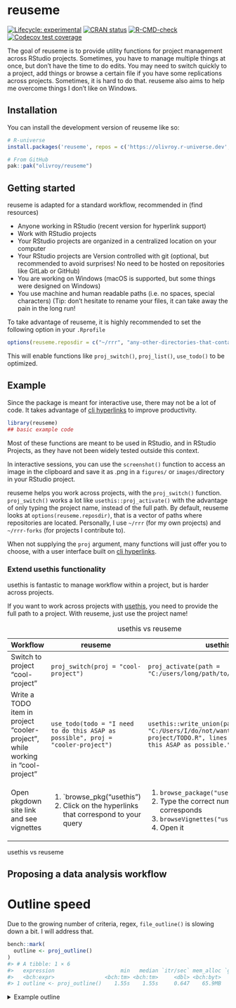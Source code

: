
<!-- README.md is generated from README.Rmd. Please edit that file -->

# reuseme

<!-- badges: start -->

[![Lifecycle:
experimental](https://img.shields.io/badge/lifecycle-experimental-orange.svg)](https://lifecycle.r-lib.org/articles/stages.html#experimental)
[![CRAN
status](https://www.r-pkg.org/badges/version/reuseme)](https://CRAN.R-project.org/package=reuseme)
[![R-CMD-check](https://github.com/olivroy/reuseme/actions/workflows/R-CMD-check.yaml/badge.svg)](https://github.com/olivroy/reuseme/actions/workflows/R-CMD-check.yaml)
[![Codecov test
coverage](https://codecov.io/gh/olivroy/reuseme/branch/main/graph/badge.svg)](https://app.codecov.io/gh/olivroy/reuseme?branch=main)

<!-- badges: end -->

The goal of reuseme is to provide utility functions for project
management across RStudio projects. Sometimes, you have to manage
multiple things at once, but don’t have the time to do edits. You may
need to switch quickly to a project, add things or browse a certain file
if you have some replications across projects. Sometimes, it is hard to
do that. reuseme also aims to help me overcome things I don’t like on
Windows.

## Installation

You can install the development version of reuseme like so:

``` r
# R-universe
install.packages('reuseme', repos = c('https://olivroy.r-universe.dev', 'https://cloud.r-project.org'))

# From GitHub
pak::pak("olivroy/reuseme")
```

## Getting started

reuseme is adapted for a standard workflow, recommended in (find
resources)

- Anyone working in RStudio (recent version for hyperlink support)
- Work with RStudio projects
- Your RStudio projects are organized in a centralized location on your
  computer
- Your RStudio projects are Version controlled with git (optional, but
  recommended to avoid surprises! No need to be hosted on repositories
  like GitLab or GitHub)
- You are working on Windows (macOS is supported, but some things were
  designed on Windows)
- You use machine and human readable paths (i.e. no spaces, special
  characters) (Tip: don’t hesitate to rename your files, it can take
  away the pain in the long run!

To take advantage of reuseme, it is highly recommended to set the
following option in your `.Rprofile`

``` r
options(reuseme.reposdir = c("~/rrr", "any-other-directories-that-contain-rstudio-projects"))
```

This will enable functions like `proj_switch()`, `proj_list()`,
`use_todo()` to be optimized.

## Example

Since the package is meant for interactive use, there may not be a lot
of code. It takes advantage of [cli
hyperlinks](https://cli.r-lib.org/reference/links.html) to improve
productivity.

``` r
library(reuseme)
## basic example code
```

Most of these functions are meant to be used in RStudio, and in RStudio
Projects, as they have not been widely tested outside this context.

In interactive sessions, you can use the `screenshot()` function to
access an image in the clipboard and save it as .png in a `figures/` or
`images/`directory in your RStudio project.

reuseme helps you work across projects, with the `proj_switch()`
function. `proj_switch()` works a lot like `usethis::proj_activate()`
with the advantage of only typing the project name, instead of the full
path. By default, reuseme looks at `options(reuseme.reposdir)`, that is
a vector of paths where repositories are located. Personally, I use
`~/rrr` (for my own projects) and `~/rrr-forks` (for projects I
contribute to).

When not supplying the `proj` argument, many functions will just offer
you to choose, with a user interface built on [cli
hyperlinks](https://cli.r-lib.org/reference/links.html).

### Extend usethis functionality

usethis is fantastic to manage workflow within a project, but is harder
across projects.

If you want to work across projects with [usethis](usethis.r-lib.org),
you need to provide the full path to a project. With reuseme, just use
the project name!

<table style="width:100%;">
<caption>usethis vs reuseme</caption>
<colgroup>
<col style="width: 27%" />
<col style="width: 27%" />
<col style="width: 45%" />
</colgroup>
<thead>
<tr class="header">
<th>Workflow</th>
<th>reuseme</th>
<th>usethis</th>
</tr>
</thead>
<tbody>
<tr class="odd">
<td>Switch to project “cool-project”</td>
<td><code>proj_switch(proj = "cool-project")</code></td>
<td><code>proj_activate(path = "C:/users/long/path/to/cool-project")</code></td>
</tr>
<tr class="even">
<td>Write a TODO item in project “cooler-project”, while working in
“cool-project”</td>
<td><code>use_todo(todo = "I need to do this ASAP as possible", proj = "cooler-project")</code></td>
<td><code>usethis::write_union(path = "C:/Users/I/do/not/want/to/type/cooler-project/TODO.R", lines = "I need to do this ASAP as possible.")</code></td>
</tr>
<tr class="odd">
<td>Open pkgdown site link and see vignettes</td>
<td><ol type="1">
<li>`browse_pkg(“usethis”)</li>
<li>Click on the hyperlinks that correspond to your query</li>
</ol></td>
<td><ol type="1">
<li><code>browse_package("usethis")</code></li>
<li>Type the correct number that corresponds</li>
<li><code>browseVignettes("usethis")</code></li>
<li>Open it</li>
</ol></td>
</tr>
</tbody>
</table>

usethis vs reuseme

## Proposing a data analysis workflow

<!--# Write about dplyr-plus functions! -->
<!--# Write about *_identity functions -->
<!--# Write about _named functions -->

# Outline speed

Due to the growing number of criteria, regex, `file_outline()` is
slowing down a bit. I will address that.

``` r
bench::mark(
  outline <- proj_outline()
)
#> # A tibble: 1 × 6
#>   expression                     min   median `itr/sec` mem_alloc `gc/sec`
#>   <bch:expr>                <bch:tm> <bch:tm>     <dbl> <bch:byt>    <dbl>
#> 1 outline <- proj_outline()    1.55s    1.55s     0.647    65.9MB     5.17
```

<details>
<summary>
Example outline
</summary>
<p>

``` r
outline
#> 
#> ── `inst/example-file/outline-script.R`  Example for `file_outline()`
#> `i` Load packages
#> `i` Wrangle + visualize data
#> `i` A great title
#> `i` TODO improve this Viz!- `Done✔?`
#> 
#> ── `R/dplyr-plus.R`  dplyr extra
```

    #> `i` FIXME Doesn't work, problem with symbols here- `Done✔?`
    #> `i` TODO use `check_length()` when implemented. r-lib/rlang#1618 (<https://github.com/r-lib/rlang/issues/1618>)- `Done✔?`
    #> `i` summarise with total
    #> `i` Count observations by group and compute percentage
    #> `i` Subset rows using their positions
    #> `i` Explore all rows in a random group
    #> `i` Keep rows that match one of the conditions
    #> `i` Elegant wrapper around filter and pull
    #> `i` Compute a summary for one group with the total included.
    #> `i` Transform to NA any of the condition
    #> `i` `count_pct()` lets you quickly count the unique values of one or more
    #> variables: `df |> count_pct(a, b)` It calculates the percentage by group
    #> afterwards
    #> `i` A wrapper around `dplyr::bind_rows()`, `dplyr::slice_min()`, `dplyr::slice_max()`
    #> `i` Compared to `slice_sample()` `slice_group_sample` will return all rows corresponding to a group.
    #> `i` The `filter_if_any()` function is used to subset a data frame, retaining all
    #> rows that satisfy **at least one of** your conditions.
    #> To be retained, the row must produce a value of `TRUE` for
    #> **one of the conditions**. Note that when a condition evaluates to `NA` the
    #> row will be dropped, (hence this function) unlike base subsetting with `[`.
    #> `i` It can be very useful when trying to extract a value from somewhere, and you
    #> have one col that represents the unique id.
    #> `i` This function is useful to create end tables, apply the same formula to a group and to its overall.
    #> You can specify a personalized `Total` value with the `.label` argument. You
    #> You should only use the output from `summarise_with_total()` with `tidyr::pivot_wider()`,
    #> write data to a spreadsheet, `gt::gt()` after that. Don't try to do more computing afterwards.
    #> It can also be used for plotting
    #> Changes the `.by` variable to a factor.
    #> `i` This function is similar to `dplyr::na_if()`, but it has 2 differences. the
    #> values of `y` are never recycled. There are two ways to provide the condition.
    #> As values or as a logical vector.
    #> `i` Wrapper function around [dplyr::count()]
    #> `i` The reason to be of this function is to simplify a call like
    #> 
    #> ```r
    #> # with dplyr::filter
    #> dat |> dplyr::filter(vs == 1 | is.na(vs))
    #> data |>
    #>   dplyr::mutate(cond1 = vs == 1, cond2 = is.na(vs)) |>
    #>   dplyr::filter(dplyr::if_any(starts_with("cond")))
    #> dat |> filter_if_any(vs == 1, is.na(vs))
    #> ```
    #> 
    #> Basically, this is just a shortcut to
    #> `mutate(.data, new_lgl_vars)` + `filter(if_any(new_lgl_vars))` + `select(-new_lgl_vars)`.
    #> It allows mutate_like syntax in `filter(if_any(...))`.
    #> 
    #> Caution: still doesn't work with [dplyr::across()], use the regular
    #> `filter(if_any())` syntax.
    #> `i` dplyr extensions
    #> `i` dplyr extensions
    #> `i` family dplyr extensions

    #> 
    #> ── `R/eda-identity.R`  dplyr/base identity helpers --------------------
    #> `i` base identity functions
    #> `i` dplyr identity functions with small tweaks
    #> `i` dplyr identity without tweaks
    #> `i` dplyr extensions identity
    #> `i` helpers
    #> `i` Helpers that return the same value
    #> `i` They all share the `*_identity` suffix, they are silent in non-interactive
    #> sessions. They are very handy to create clickable hyperlinks that do not
    #> modify the current state of the analysis.
    #> 
    #> They are inspired by [pillar::glimpse()], [tibble::view()].
    #> 
    #> Look at the original functions for the other parameters.
    #> 
    #> # Use cases / advantages
    #> 
    #> * Like many other reuseme functions, they are most useful in interactive sessions
    #> * print the result in interactive sessions (quiet in non-interactive.)
    #> * Create runnable hyperlinks (In August 2023, RStudio forbids runnable
    #>   hyperlinks of base functions, or non-package functions. (i.e. that don't have `::`))
    #> * Use in pipelines to explore the data
    #> * Use [rlang::is_interactive()] over [base::interactive()] as it's easier to
    #> control and test with `options(rlang_interactive)`
    #> * Use the original functions for your final results.
    #> * `count_identity()` also prints percentages.
    #> * `slice_identity()` can be useful to resolve many-to-many warnings from
    #>   dplyr join functions.
    #> 
    #> # Caution
    #> 
    #> * Don't put those at the end of a pipeline
    #> * Don't name the first argument, to avoid conflicts in case a column in the
    #>   data is named `x`.
    #> * Some functions have small tweaks
    #>   * `mutate_identity()` only prints the distinct values, and uses
    #>     `.keep = "used"`, `.before = 0`, unless specified to improve the display.
    #>   * `count_identity()` is a wrapper of [count_pct()]
    #>     (itself a wrapper of `dplyr::count()`),
    #>   * `count_identity()` may fail if there is already a variable named `n`.
    #>   * `slice_min/max_identity()` relocates the target column at the beginning.
    #>   * `filter_identity()` prints a short message if no rows are returned.
    #> 
    #> ── `R/files-conflicts.R`  Check if files referenced in source files exist in a current dir
    #> `i` TODO insert in either proj_outline, or rename_file- `Done✔?`
    #> `i` TODO probably needs a `detect_genuine_path()`- `Done✔?`
    #> `i` Helpers
    #> `i` TODO Add false positive references- `Done✔?`
    #> `i` TODO fs::path and file.path should be handled differently- `Done✔?`
    #> `i` Check if outdated or non-existent file is.
    #> `i` 1. It goes through the source files (.R/.qmd etc.),
    #> 2. It identifies data files (.csv, .xlsx) read or written
    #> 3. Search on the system if these files exist.
    #> `i` If `quiet = FALSE` (default) will give a hint of where the file is referenced.
    #> `i` Still WIP, so you can add code for false positive as needed.
    #> 
    #> 
    #> To find genuine referenced files, we exclude different paths
    #> 
    #> 1. Those created with `fs::path()` or `file.path()` or `glue::glue()`
    #> 2. Those that are checked for `fs::file_exists()`, `file.exists()`
    #> 3. Deleted with `fs::file_delete()`, `unlink()`
    #> 
    #> ── `R/import-standalone-types-check.R`
    #> `i` Scalars
    #> `i` Vectors
    #> 
    #> ── `R/open.R`  Open a Document in RStudio
    #> `i` FIXME why is this code like this?- `Done✔?`
    #> `i` TODO structure and summarise information.- `Done✔?`
    #> `i` FIXME (upstream) the color div doesn't go all the way r-lib/cli#694 (<https://github.com/r-lib/cli/issues/694>)- `Done✔?`
    #> `i` Copy the active document to the same location
    #> `i` Delete the active RStudio document safely
    #> `i` Wrapper around [rstudioapi::documentOpen()], but with `fs paths`, for consistency.
    #> If the file could not be opened, a clickable hyperlink is displayed.
    #> `i` The goal is to provide things that RStudio or usethis doesn't provide natively.
    #> `i` `r lifecycle::badge('experimental')`
    #> 
    #> Gathers informative summary about the document you are about to delete.
    #> 
    #> 
    #> Will delete more easily if file name starts with `temp-`, if file is untracked and recent.
    #> `i` * `active_rs_doc()` is a wrapper around [rstudioapi::documentPath()] that handles
    #>   unsaved files gracefully
    #> `i` For example, `active_rs_doc_rename()` will not happen, because it is already easy
    #> to do so via the RStudio IDE.
    #> `i` document manipulation helpers
    #> `i` document manipulation helpers
    #> 
    #> ── `R/outdated-pkgs.R`  Looks for outdated packages
    #> `i` TODO figure out pad :)- `Done✔?`
    #> `i` Only checks for binaries, which has the advantage of not notifying you when
    #> packages are newly available on CRAN, but without the binaries available.
    #> Installing packages from source can be longer, hence the advantage of
    #> waiting a few days for binaries.
    #> 
    #> It takes advantage of pak's capacities to allow you to install packages on
    #> Windows without restarting session.
    #> 
    #> ── `R/outline-criteria.R`
    #> `i` Add variable to outline data frame
    #> `i` TODO strip is_cli_info in Package? only valid for EDA (currently not sh…- `Done✔?`
    #> `i` FIXME try to detect all the chunk caption, but would have to figure out the end of it maybe lightparser.- `Done✔?`
    #> `i` it is 'R/outline.R'
    #> `i` outline_criteria
    #> `i` * is test title
    #> * is a todo item
    #> * is_roxygen_line
    #> * is_tab_title
    #> 
    #> ── `R/outline-roxy.R`  Extract roxygen tag
    #> `i` TODO when stable delete- `Done✔?`
    #> `i` TODO Delete when stable debugging- `Done✔?`
    #> `i` TODO Delete when stable for debugging- `Done✔?`
    #> `i` helper for interactive checking
    #> `i` Tell me what this does
    #> `i` Section to extract
    #> 
    #> Well this is a section
    #> 
    #> ── `R/outline.R`  `proj_outline()`
    #> `i` `file_outline()`
    #> `i` File outline
    #> `i` Print method
    #> `i` Step: tweak outline look as they show
    #> `i` TODO reanable cli info- `Done✔?`
    #> `i` TODO Improve performance with vctrs tidyverse/dplyr#6806 (<https://github.com/tidyverse/dplyr/issues/6806>)- `Done✔?`
    #> `i` Print interactive outline of file sections
    #> `i` TODO` items- `Done✔?`
    #> `i` `proj_outline()` and `dir_outline()` are wrapper of `file_outline()`.
    #> 
    #> The parser is very opinioneted and is not very robust as it is based on regexps.
    #> For a better file parser, explore other options, like lightparser (<https://thinkr-open.github.io/lightparser/>) for Quarto,  `{roxygen2}`
    #> 
    #> Will show TODO items and will offer a link to [mark them as
    #> complete][complete_todo()].
    #> 
    #> ── `R/proj-list.R`  Opens a RStudio project in a new session
    #> `i` TODO maybe add a max?- `Done✔?`
    #> `i` TODO improve on this message- `Done✔?`
    #> `i` Access the file outline within other project
    #> `i` Returns a named project list options
    #> `i` If not specified, will generate hyperlinks that call [usethis::proj_activate()].
    #> `proj_switch()` looks at `options(reuseme.reposdir)`.
    #> `i` It can be used as [file_outline()] + `proj`.
    #> `i` It peeks `options(reuseme.reposdir)` to find projects.
    #> `i` project management helpers
    #> `i` project management helpers
    #> `i` project management helpers
    #> 
    #> ── `R/rename-files.R`  Rename an output or a data file and watch for references
    #> `i` After here, we start doing some renaming real situations
    #> `i` Helpers
    #> `i` helpers for computing scope of renaming
    #> `i` TODO measure of string proximity- `Done✔?`
    #> `i` Prevent renaming if something is going on
    #> `i` FIXME maybe not fail while testing- `Done✔?`
    #> `i` TODO Check that old file is more recent- `Done✔?`
    #> `i` `r lifecycle::badge("experimental")`
    #> 
    #> This function can improve your workflow.
    #> It is inspired by [usethis::rename_files()], but its scope
    #> is more oriented towards analysis script.
    #> 
    #> # Use case
    #> 
    #> Let's say you have an analysis and work on a certain subject.
    #> You want to rename a figure for clarity.
    #> For example, you had an input file named `data/my-streets.csv` and you now want to
    #> rename it to
    #> 
    #> Here is what `rename_files2()` does for you, before it renames files.
    #> 
    #> 1. Look for potential name conflict
    #> 2. Look for data frame name conflicts
    #> 3. Sends information to clipboard
    #> 
    #> Will work well for you if you tend to name your objects using snake case and
    #> naming objects with snake case or kebab-case.
    #> 
    #> The philosophy is to inform you of manual steps required before actually
    #> performing file renaming.
    #> 
    #> A way to be less strict is to us
    #> 
    #> ── `R/use-todo.R`  Add a TODO list by project to a TODO.R file in the base directory

    #> `i` TODO think about maybe using todo = clipr::read_clip()- `Done✔?`
    #> `i` TODO nice to have, but would need to extract duplicates- `Done✔?`
    #> `i` Helpers
    #> `i` Remove a TODO/WORK/FIXME item from a file
    #> `i` Creates or edits a `TODO.R` file to store your TODOs.
    #> By default it will write in the current RStudio project.
    #> `i` Function meant to be wrapped as ```` hyperlinks with [file_outline()].
    #> It basically removes a line from a file.
    #> `i` If you use `use_todo()` with a version-control repository, you may want to
    #> use `usethis::use_git_ignore("TODO.R")` if you don't want your `TODO.R` file
    #> 
    #> to be included in git. If using in a package directory, use
    #> `usethis::use_build_ignore("TODO.R")` to prevent a note in `R CMD CHECK`

    #> 
    #> ── `R/utils-proj.R`  usethis adaptions utils
    #> `i` Active project / document
    #> `i` copy of usethis::is_package
    #> 
    #> ── `R/utils.R`  OS utils
    #> 
    #> ── `tests/testthat/_ref/many-titles.md`
    #> `i` TODO this is an item- `Done✔?`
    #> 
    #> ── `tests/testthat/_ref/my-analysis.md`  My doc title
    #> `i` Dashboard card
    #> `i` A long ggplot2 title
    #> 
    #> ── `tests/testthat/_ref/my-analysis.R`  Analyse my streets
    #> `i` Read my streets (<https://https://en.wikipedia.org/wiki/Street_art>) data
    #> `i` data wrangling
    #> `i` Write my streets
    #> `i` TODO Create a new version- `Done✔?`
    #> `i` 'R/my-file.R'
    #> `i` Section title
    #> 
    #> ── `tests/testthat/_ref/test-roxygen-safeguard.R`  Test for roxygen parsing for no error
    #> `i` Use 'tests/testthat/_ref/test-roxygen.R' for output testing
    #> `i` Title
    #> `i` An S3 method not to be include
    #> `i` content
    #> `i` a family to include
    #> 
    #> ── `tests/testthat/_ref/test-roxygen.R`
    #> `i` Use 'tests/testthat/_ref/test-roxygen-safeguard.R' for output testing
    #> `i` Complete block for exported function with headings
    #> `i` block not to index
    #> `i` Topic to index
    #> `i` data to index
    #> `i` TODO add data block example to index- `Done✔?`
    #> `i` A title to be included
    #> `i` A title not to be included (internal function)
    #> `i` A title to be included
    #> `i` First to be included:
    #> 
    #> Content not to be included
    #> `i` A description not to be included
    #> `i` A description not to include
    #> `i` A description not to be included
    #> `i` A second-level heading in description to be included?
    #> 
    #> # A detail first level-…
    #> `i` heading not to be included
    #> 
    #> content
    #> `i` A second-level heading in description to be included?
    #> 
    #> # A detail first level-…
    #> `i` a family to include
    #> `i` a family to include
    #> 
    #> ── `tests/testthat/test-case-if-any.R`
    #> `i` case_if_any() basic work
    #> `i` wrong cases error
    #> `i` case_if_any() can use a newly created variable (#8)
    #> 
    #> ── `tests/testthat/test-dplyr-plus.R`
    #> `i` filter_if_any() errors correctly when using `by` instead of `.by`
    #> `i` filter_if_any() errors with across()
    #> `i` TODO improve this error- `Done✔?`
    #> `i` adds rows in front, but warns the user
    #> `i` summarise_with_total() keeps factors
    #> `i` na_if2() works with expr and values
    #> 
    #> ── `tests/testthat/test-eda-identity.R`
    #> `i` Returns identity
    #> `i` Side effects are what's intended in interactive sessions
    #> 
    #> ── `tests/testthat/test-link-elements.R`
    #> `i` link_gh_issue() + markup_href() work
    #> 
    #> ── `tests/testthat/test-named.R`
    #> `i` min/max/unique_named() return named output
    #> `i` max_named() and unique_named() work with unnamed vectors
    #> 
    #> ── `tests/testthat/test-open.R`
    #> `i` open_rs_doc() errors in non-interactive sessions
    #> 
    #> ── `tests/testthat/test-outline-criteria.R`  Test individual outline elements
    #> `i` No outline criteria are untested
    #> 
    #> ── `tests/testthat/test-outline-roxy.R`
    #> `i` roxy tags don't error
    #> 
    #> ── `tests/testthat/test-outline.R`
    #> `i` alpha and work_only arguments work
    #> `i` file_outline() is a data frame
    #> `i` TODO change tests for data frame size when stable (efficiency). As stil…- `Done✔?`
    #> `i` file_outline() with only title doesn't error
    #> `i` file_outline() contains function calls
    #> `i` dir_outline() works with no error
    #> 
    #> ── `tests/testthat/test-rename-files.R`
    #> `i` Helper files returns the expected input
    #> `i` force and action are deprecated
    #> 
    #> ── `tests/testthat/test-screenshot.R`
    #> `i` screenshot() does nothing in non-interactive sessions
    #> 
    #> ── `tests/testthat/test-use-todo.R`
    #> `i` Marking TODO as done detects tags
    #> `i` TODO items are correctly stripped
    #> 
    #> ── `tests/testthat/test-utils.R`
    #> `i` Windows is recognized correctly.
    #> 
    #> ── `TODO.R`
    #> `i` TODO screenshot make the behaviour different when vignettes vs articl…- `Done✔?`
    #> `i` TODO screenshot RStudio addin to insert the code directly in the qmd …- `Done✔?`
    #> `i` TODO use_family() to edit .R file to add @family data frames tags to ro…- `Done✔?`
    #> `i` TODO mutate_identity redundant if the focus pillar PR was merged. r-lib/pillar#585 (<https://github.com/r-lib/pillar/issues/585>)- `Done✔?`
    #> `i` TODO rename if many matches, separate those with the exact path.- `Done✔?`
    #> `i` TODO outline make ggtitle work- `Done✔?`
    #> `i` TODO outline show extra msg only for some, but in file outline, not i…- `Done✔?`
    #> `i` TODO outline detect help calls and apply markup. `?fs::file_show` dis…- `Done✔?`
    #> `i` TODO outline renable cli info.- `Done✔?`
    #> `i` TODO escape_markup doesn't work with complex operation {x^2} for example. Maybe if detecting something complex, use cli_escape function. escape-complex-markyp branch created to try to address this.- `Done✔?`
    #> `i` TODO outline avoid evaluating in current env.- `Done✔?`
    #> `i` TODO wrap regexps in functions- `Done✔?`
    #> `i` TODO outline remove examples from outline. Sometimes commented code i…- `Done✔?`
    #> `i` TODO outline roxygen comments processing should be left to `roxygen2::parse_file()`- `Done✔?`
    #> `i` TODO outline show key like `pak::pkg_deps_tree()` does.- `Done✔?`
    #> `i` TODO outline roxygen function title- `Done✔?`
    #> `i` TODO outline remove ggtext markup from plot title.- `Done✔?`
    #> `i` FIXME outline comments are now interpreted as section- `Done✔?`
    #> `i` TODO outline todos in qmd file inside html comment- `Done✔?`
    #> `i` TODO reframe more than one issue. nw drive- `Done✔?`
    #> `i` TODO delete generated files- `Done✔?`
    #> `i` TODO [proj_file] to accesss data (return the path in this case?)- `Done✔?`
    #> `i` TODO [check_referenced_files] doesn't check for 'R/file.R'- `Done✔?`
    #> `i` TODO explain rationale behind `work_only`. Suggest to transform to TODO…- `Done✔?`
    #> `i` TODO outline Show function call if exported + not internal + bonus if…- `Done✔?`
    #> `i` TODO title of file could be function title if it is first element [proj…- `Done✔?`
    #> 
    #> ── `R/browse-pkg.R`  Browse pkgdown site if it exists
    #> `i` A wrapper around [usethis::browse_package()] that aims at identifying the
    #> package website. It looks up for a link in DESCRIPTION.
    #> 
    #> ── `R/case-if-any.R`  case-when, but checks for all matches, returns a character
    #> `i` Each case is evaluated for **all** cases and a character vector match
    #> for each element determines the corresponding value in the output vector.
    #> If no cases match, the `.default` is used.
    #> The function allows you to assign multiple values to a character value, which
    #> can be very handy for EDA.
    #> 
    #> ── `R/escape-inline-markup.R`
    #> `i` escape inline markup in case of problems
    #> `i` Is inline markup valid?
    #> `i` inline markup internal helpers
    #> 
    #> ── `R/import-standalone-obj-type.R`
    #> `i` Return English-friendly type
    #> `i` Return OO type
    #> 
    #> ── `R/link-elements.R`  Create a markdown link to a GitHub issue
    #> `i` Create a cli href with a markdown link
    #> `i` In RStudio, links to issues are automatically recognized.
    #> This function creates intermediate markdown links to entries of the form rstudio/rstudio#1100 (<https://github.com/rstudio/rstudio/issues/1100>)
    #> `i` Transforms `[text](url)` -> `text (<url>)`
    #> `i` Note: doesn't (yet) support without <OWNER>/<REPO>
    #> 
    #> Basically trransform repo/org#xx -> repo/org#xx (<https://github.com/repo/org/issues/xx>).
    #> 
    #> Afterwards, we use [markup_href()] to create a cli link
    #> `i` inline markup internal helpers
    #> `i` inline markup internal helpers
    #> 
    #> ── `R/named.R`  Helpers that can return a named vector
    #> `i` Base R keeps names in various places, but drops them elsewhere
    #> These functions are some that I use frequently, like `max`, or `unique`
    #> 
    #> ── `R/proj-reuseme.R`  Interact with different RStudio projects

    #> `i` The package offers many ways to interact with different local RStudio projects.
    #> `i` Setup
    #> 
    #> To take advantage of this functionality, you first have to set `options(reuseme.reposdir)` in
    #> your .Rprofile file. Access it with [usethis::edit_r_profile()].
    #> 
    #> I would recommend you add the following. It works better if you store your RStudio
    #> projects in common directories.
    #> 
    #> Inspired by [usethis options][usethis::usethis_options]
    #> 
    #> ```
    #> if (interactive()) NULL
    #> ```
    #> 
    #> # Capabilities.
    #> 
    #> Assumes that you have a project named `"learning"`
    #> A project outline
    #> 
    #> ```
    #> proj_outline(proj = "learning)
    #> ```
    #> 
    #> Add a TODO item to the `learning` project
    #> 
    #> ```
    #> use_todo("learning::Learn this")
    #> ```
    #> 
    #> Get file [outline][proj_outline()] of the `file.R` in "learning"
    #> 
    #> ```
    #> proj_file("file", "learning")
    #> ```
    #> 
    #> Move to a new project in the same session
    #> 
    #> ```
    #> proj_switch("learning")
    #> ```
    #> 
    #> A lot of these features are already present in RStudio and with usethis.
    #> However, when managing many projects, the recent projects list can be more difficult
    #> to handle.
    #> Passing the full project name to `usethis::proj_activate()` was too long.
    #> `i` project management helpers

    #> 
    #> ── `R/quarto-help.R`  Show links to Quarto documentation of interest
    #> `i` Very opinionated of links I need to access periodically. Easily
    #> accessible from R console.
    #> 
    #> ── `R/reuseme-package.R`
    #> `i` reuseme: Collections of Utility Functions to Work Across Projects
    #> `i` Allows you to browse current projects, rename files safely, add screenshots to project on Windows. It is also my personal library and contains wrapper around common functions, from dplyr and readxl. It takes advantage of cli hyperlinks. Finally, it provides a custom print method for tibbles, inspired by janitor, and readr.
    #> 
    #> ── `R/screenshot.R`  Save the current image in clipboard to png in your active directory
    #> `i` The screenshot will be saved as `.png` to a directory following these rules
    #> 1. In a regular RStudio project (or a Quarto book), it will be saved to a `images/` directory
    #> 2. In a package project, it will be saved in a `man/figures` directory
    #> 3. In a Quarto Blog project, it will save in the current post's folder.
    #> 4. You can always override these defaults by setting `dir`
    #> 
    #> After using the shortcut Win + Shift + S, you can call this function!
    #> `i` If no file name is supplied, a file named `image0*.png` will be created.
    #> The function then prompts you to rename the file with a more expressive name.
    #> It will continue the numbering if a file named image exists.
    #> 
    #> Still have to validate if it works on macOS, as it is not clear whether the
    #> image goes to the clipboard by default
    #> 
    #> The maximum number of images in a folder is 99. (only padding 2), should be enough.
    #> 
    #> You should not be able to overwrite a screenshot with a generic name, only a
    #> named one as it is possible you may require to retake your screenshot.
    #> 
    #> ── `README.Rmd`
    #> `i` hello

</p>
</details>
